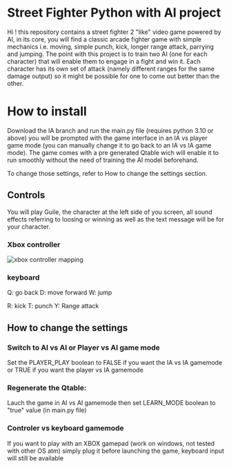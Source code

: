 # Street Fighter Python with AI project

Hi ! this repository contains a street fighter 2 "like" video game powered by AI, in its core, you will find a classic arcade fighter game with simple mechanics i.e. moving, simple punch, kick, longer range attack, parrying and jumping.
The point with this project is to train two AI (one for each character) that will enable them to engage in a fight and win it.
Each character has its own set of attack (namely different ranges for the same damage output) so it might be possible for one to come out better than the other.


# How to install

Download the IA branch and run the main.py file (requires python 3.10 or above) you will be prompted with the game interface in an IA vs player game mode (you can manually change it to go back to an IA vs IA game mode). The game comes with a pre generated Qtable wich will enable it to run smoothly without the need of training the AI model beforehand.

To change those settings, refer to How to change the settings section.

## Controls 
You will play Guile, the character at the left side of you screen, all sound effects referring to loosing or winning as well as the text message will be for your character.


### Xbox controller
![xbox controller mapping](https://media.discordapp.net/attachments/773113743034286081/1042186057220886528/image.png)

### keyboard
Q: go back
D: move forward
W: jump

R: kick
T: punch
Y: Range attack

## How to change the settings 

### Switch to AI vs AI or Player vs AI game mode
Set the PLAYER_PLAY boolean to FALSE if you want the IA vs IA gamemode or TRUE if you want the player vs IA gamemode

### Regenerate the Qtable: 
Lauch the game in AI vs AI gamemode then set LEARN_MODE boolean to "true" value (in main.py file)

### Controler vs keyboard gamemode
If you want to play with an XBOX gamepad (work on windows, not tested with other OS atm) simply plug it before launching the game, keyboard input will still be available
